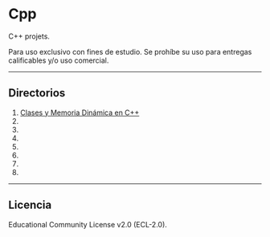 # Cpp
C++ projets.

Para uso exclusivo con fines de estudio. Se prohíbe su uso para entregas calificables y/o uso comercial.
***
## Directorios
1. [Clases y Memoria Dinámica en C++](#https://github.com/FerMdez/Cpp/tree/master/Clases%20y%20memoria%20din%C3%A1mica)
2.
3.
4.
5.
6.
7.
8.
***
## Licencia 
Educational Community License v2.0 (ECL-2.0).
